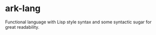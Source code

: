 # ark-lang
Functional language with Lisp style syntax and some syntactic sugar for great readability.

